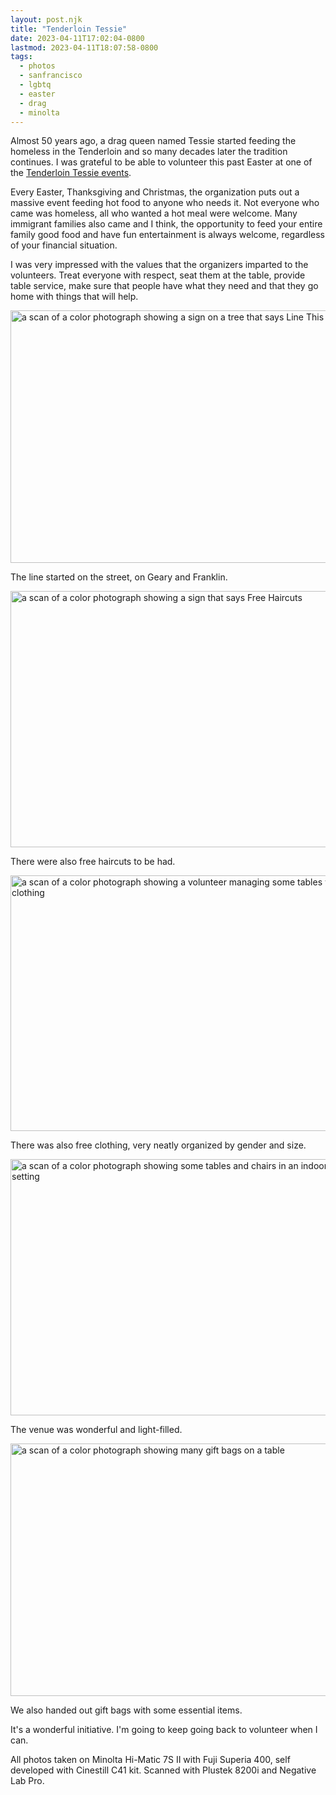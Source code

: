 ```yaml
---
layout: post.njk
title: "Tenderloin Tessie"
date: 2023-04-11T17:02:04-0800
lastmod: 2023-04-11T18:07:58-0800
tags:
  - photos
  - sanfrancisco
  - lgbtq
  - easter
  - drag
  - minolta
---
```

Almost 50 years ago, a drag queen named Tessie started feeding the homeless in the Tenderloin and so many decades later the tradition continues. I was grateful to be able to volunteer this past Easter at one of the [Tenderloin Tessie events](http://www.tenderlointessie.com).

Every Easter, Thanksgiving and Christmas, the organization puts out a massive event feeding hot food to anyone who needs it. Not everyone who came was homeless, all who wanted a hot meal were welcome. Many immigrant families also came and I think, the opportunity to feed your entire family good food and have fun entertainment is always welcome, regardless of your financial situation.

I was very impressed with the values that the organizers imparted to the volunteers. Treat everyone with respect, seat them at the table, provide table service, make sure that people have what they need and that they go home with things that will help.

<img src="/img/9f601f2a5a.jpg" width="600" height="404" alt="a scan of a color photograph showing a sign on a tree that says Line This Way" />

The line started on the street, on Geary and Franklin.

<img src="/img/e7aee000fa.jpg" width="600" height="410" alt="a scan of a color photograph showing a sign that says Free Haircuts" />

There were also free haircuts to be had.

<img src="/img/b01a48b846.jpg" width="600" height="409" alt="a scan of a color photograph showing  a volunteer managing some tables with free clothing" />

There was also free clothing, very neatly organized by gender and size.

<img src="/img/dac22fd7c8.jpg" width="600" height="410" alt="a scan of a color photograph showing some tables and chairs in an indoor church setting" />

The venue was wonderful and light-filled.

<img src="/img/2843453d36.jpg" width="600" height="404" alt="a scan of a color photograph showing many gift bags on a table" />

We also handed out gift bags with some essential items.

It's a wonderful initiative. I'm going to keep going back to volunteer when I can.

All photos taken on Minolta Hi-Matic 7S II with Fuji Superia 400, self developed with Cinestill C41 kit. Scanned with Plustek 8200i and Negative Lab Pro.
